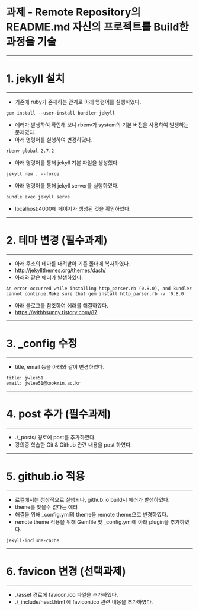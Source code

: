 과제 - Remote Repository의 README.md 자신의 프로젝트를 Build한 과정을 기술
==========

----------
# 1. jekyll 설치
----------
 - 기존에 ruby가 존재하는 관계로 아래 명령어를 실행하였다.
```
gem install --user-install bundler jekyll
```
 - 에러가 발생하여 확인해 보니 rbenv가 system의 기본 버전을 사용하여 발생하는 문제였다.
 - 아래 명령어를 실행하여 변경하였다.
```
rbenv global 2.7.2
```
 - 아래 명령어를 통해 jekyll 기본 파일을 생성했다.
```
jekyll new . --force
```
 - 아래 명령어를 통해 jekyll server를 실행하였다.
```
bundle exec jekyll serve
```
 - localhost:4000에 페이지가 생성된 것을 확인하였다.

----------
# 2. 테마 변경 (필수과제)
-----------
 - 아래 주소의 테마를 내려받아 기존 폴더에 복사하였다.
 - http://jekyllthemes.org/themes/dash/
 - 아래와 같은 에러가 발생하였다.
```
An error occurred while installing http_parser.rb (0.8.0), and Bundler cannot continue.Make sure that gem install http_parser.rb -v '0.8.0'
```
 - 아래 블로그를 참조하여 에러를 해결하였다.
 - https://withhsunny.tistory.com/87

----------
# 3. _config 수정
----------
 - title, email 등을 아래와 같이 변경하였다.
```
title: jwlee51
email: jwlee51@kookmin.ac.kr
```

------------
# 4. post 추가 (필수과제)
------------
 - ./_posts/ 경로에 post를 추가하였다.
 - 강의중 학습한 Git & Github 관련 내용을 post 하였다.

-----------
# 5. github.io 적용
-----------
 - 로컬에서는 정상적으로 실행되나, github.io build시 에러가 발생하였다.
 - theme를 찾을수 없다는 에러
 - 해결을 위해 _config.yml의 theme을 remote theme으로 변경하였다.
 - remote theme 적용을 위해 Gemfile 및 _config.yml에 아래 plugin을 추가하였다.
```
jekyll-include-cache
```

----------
# 6. favicon 변경 (선택과제)
----------
 - ./asset 경로에 favicon.ico 파일을 추가하였다.
 - ./_include/head.html 에 favicon.ico 관련 내용을 추가하였다.
